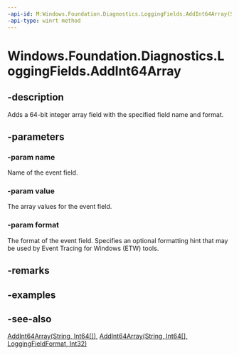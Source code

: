 ```yaml
---
-api-id: M:Windows.Foundation.Diagnostics.LoggingFields.AddInt64Array(System.String,System.Int64[],Windows.Foundation.Diagnostics.LoggingFieldFormat)
-api-type: winrt method
---
```


<!-- Method syntax
public void AddInt64Array(System.String name, System.Int64[] value, Windows.Foundation.Diagnostics.LoggingFieldFormat format)
-->

# Windows.Foundation.Diagnostics.LoggingFields.AddInt64Array

## -description
Adds a 64-bit integer array field with the specified field name and format.

## -parameters
### -param name
Name of the event field.

### -param value
The array values for the event field.

### -param format
The format of the event field. Specifies an optional formatting hint that may be used by Event Tracing for Windows (ETW) tools.

## -remarks

## -examples

## -see-also
[AddInt64Array(String, Int64\[\])](/uwp/api/windows.foundation.diagnostics.loggingfields.addint64array#windows-foundation-diagnostics-loggingfields-addint64array(system-string-system-int64())), [AddInt64Array(String, Int64\[\], LoggingFieldFormat, Int32)](/uwp/api/windows.foundation.diagnostics.loggingfields.addint64array#windows-foundation-diagnostics-loggingfields-addint64array(system-string-system-int64()-windows-foundation-diagnostics-loggingfieldformat-system-int32))